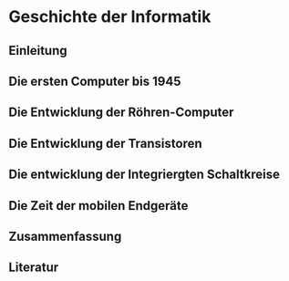 # Geschichte der Informatik

## Einleitung 

## Die ersten Computer bis 1945

## Die Entwicklung der Röhren-Computer

## Die Entwicklung der Transistoren 

## Die entwicklung der Integriergten Schaltkreise 

## Die Zeit der mobilen Endgeräte
 
## Zusammenfassung 

## Literatur